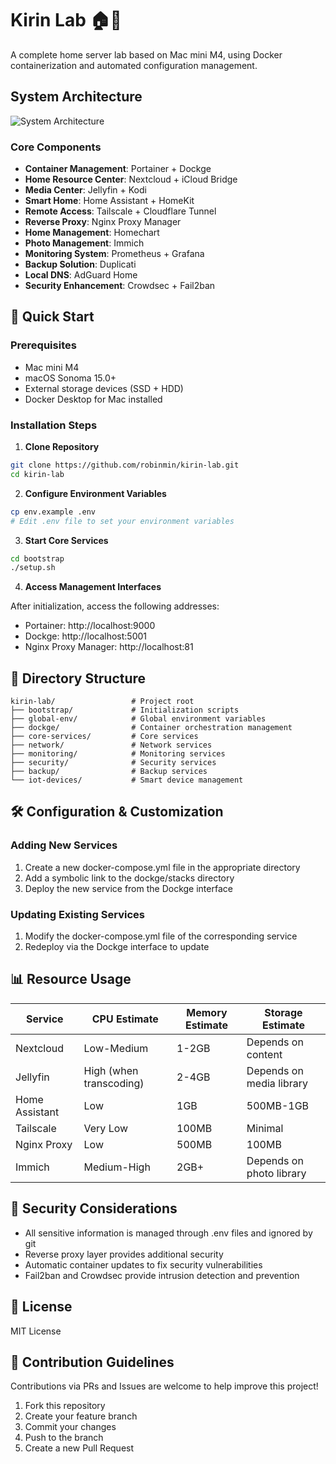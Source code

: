 # Kirin Lab 🏠🧪

A complete home server lab based on Mac mini M4, using Docker containerization and automated configuration management.

## System Architecture

![System Architecture](https://via.placeholder.com/800x500)

### Core Components

- **Container Management**: Portainer + Dockge
- **Home Resource Center**: Nextcloud + iCloud Bridge
- **Media Center**: Jellyfin + Kodi
- **Smart Home**: Home Assistant + HomeKit
- **Remote Access**: Tailscale + Cloudflare Tunnel
- **Reverse Proxy**: Nginx Proxy Manager
- **Home Management**: Homechart
- **Photo Management**: Immich
- **Monitoring System**: Prometheus + Grafana
- **Backup Solution**: Duplicati
- **Local DNS**: AdGuard Home
- **Security Enhancement**: Crowdsec + Fail2ban

## 🚀 Quick Start

### Prerequisites

- Mac mini M4
- macOS Sonoma 15.0+
- External storage devices (SSD + HDD)
- Docker Desktop for Mac installed

### Installation Steps

1. **Clone Repository**

```bash
git clone https://github.com/robinmin/kirin-lab.git
cd kirin-lab
```

2. **Configure Environment Variables**

```bash
cp env.example .env
# Edit .env file to set your environment variables
```

3. **Start Core Services**

```bash
cd bootstrap
./setup.sh
```

4. **Access Management Interfaces**

After initialization, access the following addresses:
- Portainer: http://localhost:9000
- Dockge: http://localhost:5001
- Nginx Proxy Manager: http://localhost:81

## 📁 Directory Structure

```
kirin-lab/                 # Project root
├── bootstrap/             # Initialization scripts
├── global-env/            # Global environment variables
├── dockge/                # Container orchestration management
├── core-services/         # Core services
├── network/               # Network services
├── monitoring/            # Monitoring services
├── security/              # Security services
├── backup/                # Backup services
└── iot-devices/           # Smart device management
```

## 🛠 Configuration & Customization

### Adding New Services

1. Create a new docker-compose.yml file in the appropriate directory
2. Add a symbolic link to the dockge/stacks directory
3. Deploy the new service from the Dockge interface

### Updating Existing Services

1. Modify the docker-compose.yml file of the corresponding service
2. Redeploy via the Dockge interface to update

## 📊 Resource Usage

| Service | CPU Estimate | Memory Estimate | Storage Estimate |
|---------|--------------|----------------|------------------|
| Nextcloud | Low-Medium | 1-2GB | Depends on content |
| Jellyfin | High (when transcoding) | 2-4GB | Depends on media library |
| Home Assistant | Low | 1GB | 500MB-1GB |
| Tailscale | Very Low | 100MB | Minimal |
| Nginx Proxy | Low | 500MB | 100MB |
| Immich | Medium-High | 2GB+ | Depends on photo library |

## 🔐 Security Considerations

- All sensitive information is managed through .env files and ignored by git
- Reverse proxy layer provides additional security
- Automatic container updates to fix security vulnerabilities
- Fail2ban and Crowdsec provide intrusion detection and prevention

## 📝 License

MIT License

## 🤝 Contribution Guidelines

Contributions via PRs and Issues are welcome to help improve this project!

1. Fork this repository
2. Create your feature branch
3. Commit your changes
4. Push to the branch
5. Create a new Pull Request
